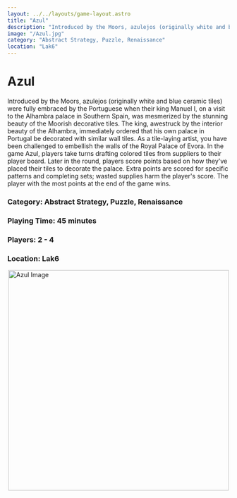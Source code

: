 ```yaml
---
layout: ../../layouts/game-layout.astro
title: "Azul"
description: "Introduced by the Moors, azulejos (originally white and blue ceramic tiles) were fully embraced by the Portuguese when their king Manuel I, on a visit to the Alhambra palace in Southern Spain, was mesmerized by the stunning beauty of the Moorish decorative tiles."
image: "/Azul.jpg"
category: "Abstract Strategy, Puzzle, Renaissance"
location: "Lak6"
---
```

# Azul

Introduced by the Moors, azulejos (originally white and blue ceramic tiles) were fully embraced by the Portuguese when their king Manuel I, on a visit to the Alhambra palace in Southern Spain, was mesmerized by the stunning beauty of the Moorish decorative tiles. The king, awestruck by the interior beauty of the Alhambra, immediately ordered that his own palace in Portugal be decorated with similar wall tiles. As a tile-laying artist, you have been challenged to embellish the walls of the Royal Palace of Evora.  In the game Azul, players take turns drafting colored tiles from suppliers to their player board. Later in the round, players score points based on how they've placed their tiles to decorate the palace. Extra points are scored for specific patterns and completing sets; wasted supplies harm the player's score. The player with the most points at the end of the game wins.  

### Category: Abstract Strategy, Puzzle, Renaissance

### Playing Time: 45 minutes

### Players: 2 - 4

### Location: Lak6

<img src="/Azul.jpg" alt="Azul Image" width="500" style="display: block; margin: 0 auto">

